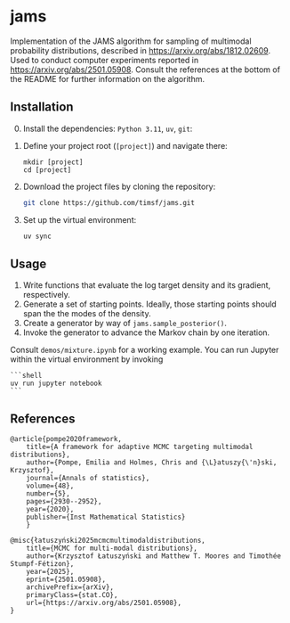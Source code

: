 # jams

Implementation of the JAMS algorithm for sampling of multimodal probability distributions, described in https://arxiv.org/abs/1812.02609. Used to conduct computer experiments reported in https://arxiv.org/abs/2501.05908. Consult the references at the bottom of the README for further information on the algorithm.

## Installation

0. Install the dependencies: `Python 3.11`, `uv`, `git`:

1. Define your project root (`[project]`) and navigate there:

    ```shell
    mkdir [project]
    cd [project]
    ```

2. Download the project files by cloning the repository:

    ```bash
    git clone https://github.com/timsf/jams.git
    ```

3. Set up the virtual environment:

    ```bash
    uv sync
    ```

## Usage

1. Write functions that evaluate the log target density and its gradient, respectively.
2. Generate a set of starting points. Ideally, those starting points should span the the modes of the density.
3. Create a generator by way of `jams.sample_posterior()`. 
4. Invoke the generator to advance the Markov chain by one iteration. 

Consult `demos/mixture.ipynb` for a working example. You can run Jupyter within the virtual environment by invoking

    ```shell
    uv run jupyter notebook
    ```

## References

    @article{pompe2020framework,
        title={A framework for adaptive MCMC targeting multimodal distributions},
        author={Pompe, Emilia and Holmes, Chris and {\L}atuszy{\'n}ski, Krzysztof},
        journal={Annals of statistics},
        volume={48},
        number={5},
        pages={2930--2952},
        year={2020},
        publisher={Inst Mathematical Statistics}
        }

    @misc{łatuszyński2025mcmcmultimodaldistributions,
        title={MCMC for multi-modal distributions}, 
        author={Krzysztof Łatuszyński and Matthew T. Moores and Timothée Stumpf-Fétizon},
        year={2025},
        eprint={2501.05908},
        archivePrefix={arXiv},
        primaryClass={stat.CO},
        url={https://arxiv.org/abs/2501.05908}, 
    }
